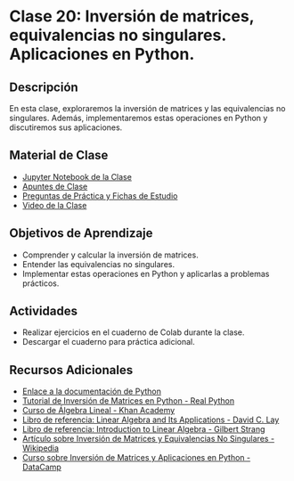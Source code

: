# Clase 20: Inversión de matrices, equivalencias no singulares. Aplicaciones en Python.

## Descripción
En esta clase, exploraremos la inversión de matrices y las equivalencias no singulares. Además, implementaremos estas operaciones en Python y discutiremos sus aplicaciones.

## Material de Clase
- [Jupyter Notebook de la Clase](ENLACE_AL_JUPYTER_NOTEBOOK)
- [Apuntes de Clase](ENLACE_A_LOS_APUNTES)
- [Preguntas de Práctica y Fichas de Estudio](ENLACE_A_PREGUNTAS_Y_FICHAS)
- [Video de la Clase](ENLACE_AL_VIDEO)

## Objetivos de Aprendizaje
- Comprender y calcular la inversión de matrices.
- Entender las equivalencias no singulares.
- Implementar estas operaciones en Python y aplicarlas a problemas prácticos.

## Actividades
- Realizar ejercicios en el cuaderno de Colab durante la clase.
- Descargar el cuaderno para práctica adicional.

## Recursos Adicionales
- [Enlace a la documentación de Python](https://docs.python.org/)
- [Tutorial de Inversión de Matrices en Python - Real Python](https://realpython.com/numpy-linalg-inverse/)
- [Curso de Álgebra Lineal - Khan Academy](https://www.khanacademy.org/math/linear-algebra/matrix-transformations/inverse-of-matrices/v/linear-algebra)
- [Libro de referencia: Linear Algebra and Its Applications - David C. Lay](https://www.pearson.com/store/p/linear-algebra-and-its-applications/P100000142304)
- [Libro de referencia: Introduction to Linear Algebra - Gilbert Strang](https://math.mit.edu/~gs/linearalgebra/)
- [Artículo sobre Inversión de Matrices y Equivalencias No Singulares - Wikipedia](https://en.wikipedia.org/wiki/Invertible_matrix)
- [Curso sobre Inversión de Matrices y Aplicaciones en Python - DataCamp](https://www.datacamp.com/courses/linear-algebra-for-data-science-in-python)

